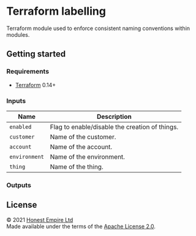 # Terraform labelling

Terraform module used to enforce consistent naming conventions within modules.

## Getting started

### Requirements

* [Terraform] 0.14+

### Inputs

| Name          | Description                                    |
| ------------- | ---------------------------------------------- |
| `enabled`     | Flag to enable/disable the creation of things. |
| `customer`    | Name of the customer.                          |
| `account`     | Name of the account.                           |
| `environment` | Name of the environment.                       |
| `thing`       | Name of the thing.                             |

### Outputs

## License

© 2021 [Honest Empire Ltd]  
Made available under the terms of the [Apache License 2.0](LICENSE.md).

[Honest Empire Ltd]: https://www.honestempire.com
[Terraform]: https://www.terraform.io
